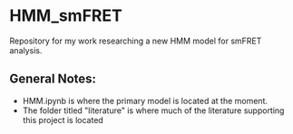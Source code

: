 # HMM_smFRET
Repository for my work researching a new HMM model for smFRET analysis.

## General Notes:

- HMM.ipynb is where the primary model is located at the moment.
- The folder titled "literature" is where much of the literature supporting this project is located
